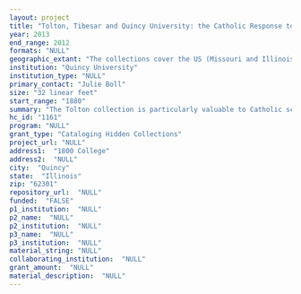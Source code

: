 ```yaml
--- 
layout: project 
title: "Tolton, Tibesar and Quincy University: the Catholic Response to Racism"
year: 2013
end_range: 2012
formats: "NULL"
geographic_extant: "The collections cover the US (Missouri and Illinois), Japan, and China."
institution: "Quincy University"
institution_type: "NULL"
primary_contact: "Julie Boll"
size: "32 linear feet"
start_range: "1880"
summary: "The Tolton collection is particularly valuable to Catholic scholarship with the investigation for canonization underway by the Catholic Church. The Tolton collection includes autographed, cabinet card size photographs of Fr. Tolton, autographed prayer cards, materials relating to the canonization process, and the original typescript of From Slave to Priest, entitled Good Father Gus. Highly regarded among Japanese Catholics, Fr. Tibesar voluntarily moved with Japanese Americans into an internment camp in Minidoka, Idaho in 1942. The collection includes letters (1925-1970 from China, Japan and the United States) an unpublished autobiography, parish and sermon notes, greeting cards and letters in Japanese, small Japanese artifacts including hand-made chopsticks, art work including a hand-painted scroll illustrating the Tibesar parish in Japan. The Quincy University archives contain materials that can provide context and depth to collections previously highlighted. They include: History of Quincy College by Fr. Francis J. Grey, an unpublished, typescript manuscript covering 1860-1990; Hilchenbach Letters translated from the German by Fr. A. Reyling, 1974, 3 vols. which includes letters exchanged with Fr. Tolton; Quincy College presidential papers and publications from 1870-1900 and 1940-1965; and the collection of Harry Forrester, one of the first basketball coaches in the Midwest to integrate African American players onto the team."
hc_id: "1161"
program: "NULL"
grant_type: "Cataloging Hidden Collections"
project_url: "NULL"
address1:  "1800 College"
address2:  "NULL"
city:  "Quincy"
state:  "Illinois"
zip: "62301"
repository_url:  "NULL"
funded:  "FALSE"
p1_institution:  "NULL"
p2_name:  "NULL"
p2_institution:  "NULL"
p3_name:  "NULL"
p3_institution:  "NULL"
material_string: "NULL"
collaborating_institution:  "NULL"
grant_amount:  "NULL"
material_description:  "NULL"
---
```


